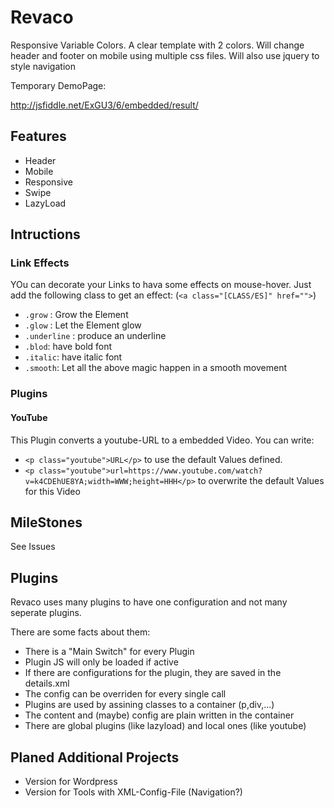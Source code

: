 # Revaco

Responsive Variable Colors. A clear template with 2 colors. Will change header and footer on mobile using multiple css files. Will also use jquery to style navigation



Temporary DemoPage:

http://jsfiddle.net/ExGU3/6/embedded/result/

## Features

- Header
- Mobile
- Responsive
- Swipe
- LazyLoad

## Intructions

### Link Effects
YOu can decorate your Links to hava some effects on mouse-hover.
Just add the following class to get an effect: (``<a class="[CLASS/ES]" href="">``)
- `.grow` : Grow the Element
- `.glow` : Let the Element glow
- `.underline` : produce an underline
- `.blod`: have bold font
- `.italic`: have italic font
- `.smooth`: Let all the above magic happen in a smooth movement

### Plugins

#### YouTube
This Plugin converts a youtube-URL to a embedded Video.
You can write:
- ``<p class="youtube">URL</p>`` to use the default Values defined.
- ``<p class="youtube">url=https://www.youtube.com/watch?v=k4CDEhUE8YA;width=WWW;height=HHH</p>`` to overwrite the default Values for this Video

## MileStones

See Issues


## Plugins
Revaco uses many plugins to have one configuration and not many seperate plugins.

There are some facts about them:
- There is a "Main Switch" for every Plugin
- Plugin JS will only be loaded if active
- If there are configurations for the plugin, they are saved in the details.xml
- The config can be overriden for every single call
- Plugins are used by assining classes to a container (p,div,...)
- The content and (maybe) config are plain written in the container
- There are global plugins (like lazyload) and local ones (like youtube)

## Planed Additional Projects

- Version for Wordpress
- Version for Tools with XML-Config-File (Navigation?)
